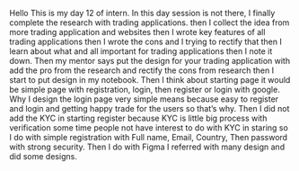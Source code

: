 Hello
 This is my day 12 of intern. In this day session is not there, I finally complete the research
with trading applications. then I collect the idea from more trading application and websites then I wrote
key features of all trading applications then I wrote the cons and I trying to rectify that then I learn about
what and all important for trading applications then I note it down. Then my mentor says put the design
for your trading application with add the pro from the research and rectify the cons from research then I
start to put design in my notebook.
Then I think about starting page it would be simple page with registration, login, then register or login
with google. Why I design the login page very simple means because easy to register and login and
getting happy trade for the users so that’s why. Then I did not add the KYC in starting register because
KYC is little big process with verification some time people not have interest to do with KYC in staring
so I do with simple registration with Full name, Email, Country, Then password with strong security.
Then I do with Figma I referred with many design and did some designs. 